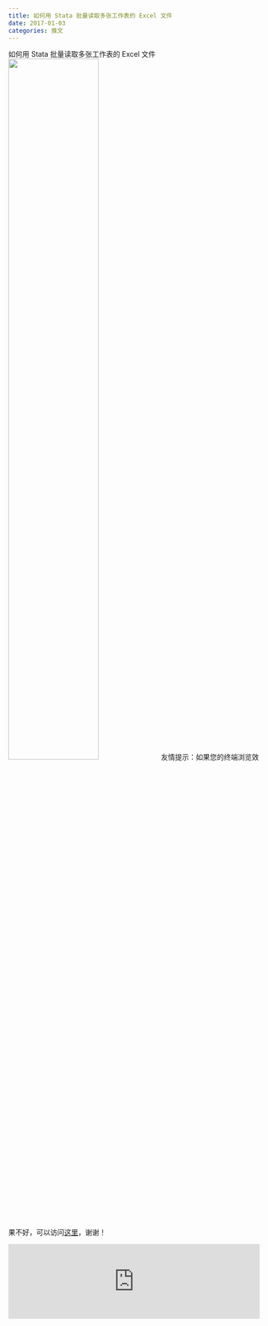 ```yaml
---
title: 如何用 Stata 批量读取多张工作表的 Excel 文件
date: 2017-01-03
categories: 推文
---
```

如何用 Stata 批量读取多张工作表的 Excel 文件
<img src="http://mmbiz.qpic.cn/mmbiz_jpg/ACviaWTBFxhYdwW8MIxF21ib4Z6YO5Z7ytKicTv8H3DheucPHGfJQebtXgvDMofv0GdfnQmbhqAG1cvvNQcCVRTzg/0?wx_fmt.jpeg" style="width: 60%; height: auto;"/><!--more-->
友情提示：如果您的终端浏览效果不好，可以访问[这里](https://stata-club.github.io/stata_article/2017-01-03.html)，谢谢！
<iframe src="https://stata-club.github.io/stata_article/2017-01-03.html" id="iframepage" frameborder="0" scrolling="no" marginheight="0" marginwidth="0" width="100%" onLoad="iFrameHeight()"></iframe>
<script type="text/javascript" language="javascript">
function iFrameHeight() {
var ifm= document.getElementById("iframepage");
var subWeb = document.frames ? document.frames["iframepage"].document : ifm.contentDocument;   
if(ifm != null && subWeb != null) {
 ifm.height = subWeb.body.scrollHeight;
} 
} 
</script> 